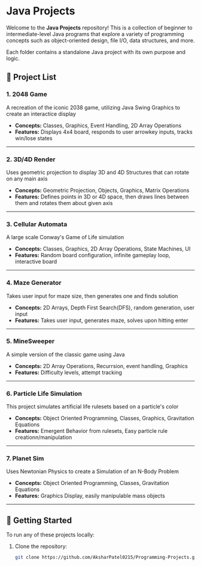 # Java Projects

Welcome to the **Java Projects** repository! This is a collection of beginner to intermediate-level Java programs that explore a variety of programming concepts such as object-oriented design, file I/O, data structures, and more.

Each folder contains a standalone Java project with its own purpose and logic.

## 📁 Project List

### 1. **2048 Game**
A recreation of the iconic 2038 game, utilizing Java Swing Graphics to create an interactice display

- **Concepts:** Classes, Graphics, Event Handling, 2D Array Operations
- **Features:** Displays 4x4 board, responds to user arrowkey inputs, tracks win/lose states

---

### 2. **3D/4D Render**
Uses geometric projection to display 3D and 4D Structures that can rotate on any main axis

- **Concepts:** Geometric Projection, Objects, Graphics, Matrix Operations
- **Features:** Defines points in 3D or 4D space, then draws lines between them and rotates them about given axis

---

### 3. **Cellular Automata**
A large scale Conway's Game of Life simulation

- **Concepts:** Classes, Graphics, 2D Array Operations, State Machines, UI
- **Features:** Random board configuration, infinite gameplay loop, interactive board

---

### 4. **Maze Generator**
Takes user input for maze size, then generates one and finds solution

- **Concepts:** 2D Arrays, Depth First Search(DFS), random generation, user input
- **Features:** Takes user input, generates maze, solves upon hitting enter

---

### 5. **MineSweeper**
A simple version of the classic game using Java

- **Concepts:** 2D Array Operations, Recurrsion, event handling, Graphics
- **Features:** Difficulty levels, attempt tracking

---

### 6. **Particle Life Simulation**
This project simulates artificial life rulesets based on a particle's color


- **Concepts:** Object Oriented Programming, Classes, Graphics, Gravitation Equations
- **Features:** Emergent Behavior from rulesets, Easy particle rule creationn/manipulation

---

### 7. **Planet Sim**
Uses Newtonian Physics to create a Simulation of an N-Body Problem

- **Concepts:** Object Oriented Programming, Classes, Gravitation Equations
- **Features:** Graphics Display, easily manipulable mass objects

---

## 🚀 Getting Started

To run any of these projects locally:

1. Clone the repository:
   ```bash
   git clone https://github.com/AksharPatel0215/Programming-Projects.git
